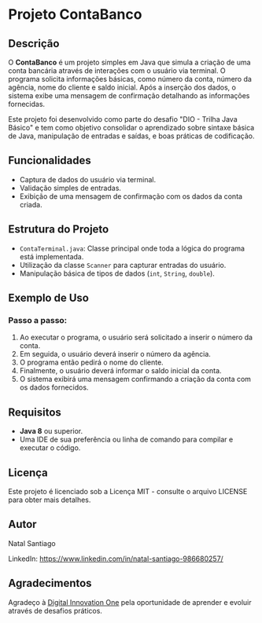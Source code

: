 # Projeto ContaBanco

## Descrição

O **ContaBanco** é um projeto simples em Java que simula a criação de uma conta bancária através de interações com o usuário via terminal. O programa solicita informações básicas, como número da conta, número da agência, nome do cliente e saldo inicial. Após a inserção dos dados, o sistema exibe uma mensagem de confirmação detalhando as informações fornecidas.

Este projeto foi desenvolvido como parte do desafio "DIO - Trilha Java Básico" e tem como objetivo consolidar o aprendizado sobre sintaxe básica de Java, manipulação de entradas e saídas, e boas práticas de codificação.

## Funcionalidades

- Captura de dados do usuário via terminal.
- Validação simples de entradas.
- Exibição de uma mensagem de confirmação com os dados da conta criada.

## Estrutura do Projeto

- `ContaTerminal.java`: Classe principal onde toda a lógica do programa está implementada.
- Utilização da classe `Scanner` para capturar entradas do usuário.
- Manipulação básica de tipos de dados (`int`, `String`, `double`).

## Exemplo de Uso

### Passo a passo:

1. Ao executar o programa, o usuário será solicitado a inserir o número da conta.
2. Em seguida, o usuário deverá inserir o número da agência.
3. O programa então pedirá o nome do cliente.
4. Finalmente, o usuário deverá informar o saldo inicial da conta.
5. O sistema exibirá uma mensagem confirmando a criação da conta com os dados fornecidos.

## Requisitos

- **Java 8** ou superior.
- Uma IDE de sua preferência ou linha de comando para compilar e executar o código.

## Licença
Este projeto é licenciado sob a Licença MIT - consulte o arquivo LICENSE para obter mais detalhes.

## Autor
Natal Santiago

LinkedIn: https://www.linkedin.com/in/natal-santiago-986680257/

## Agradecimentos

Agradeço à [Digital Innovation One](https://www.dio.me/en) pela oportunidade de aprender e evoluir através de desafios práticos.
